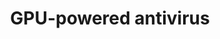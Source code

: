 ---
title: "GPU-powered antivirus"
categories: ["High-Tech"]

link:
    url: "https://www.zdnet.fr/actualites/intel-veut-soulager-les-cpu-des-analyses-antivirales-39867080.htm"
    dead: false

tweet: "Quieter and more efficient antiviruses on the horizon by using GPU and telemetry analytics."
---